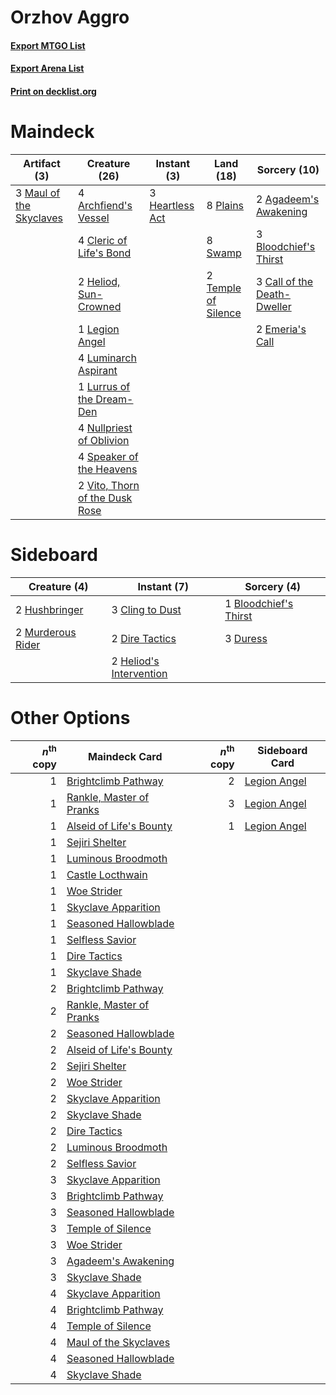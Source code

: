 # Orzhov Aggro

#### [Export MTGO List](../collection/Orzhov%20Aggro/Orzhov%20Aggro.txt)
#### [Export Arena List](../collection/Orzhov%20Aggro/Orzhov%20Aggro_arena.txt)
#### [Print on decklist.org](http://decklist.org/?deckmain=2%09Agadeem's%20Awakening%0A4%09Archfiend's%20Vessel%0A3%09Bloodchief's%20Thirst%0A3%09Call%20of%20the%20Death-Dweller%0A4%09Cleric%20of%20Life's%20Bond%0A2%09Emeria's%20Call%0A3%09Heartless%20Act%0A2%09Heliod,%20Sun-Crowned%0A1%09Legion%20Angel%0A4%09Luminarch%20Aspirant%0A1%09Lurrus%20of%20the%20Dream-Den%0A3%09Maul%20of%20the%20Skyclaves%0A4%09Nullpriest%20of%20Oblivion%0A8%09Plains%0A4%09Speaker%20of%20the%20Heavens%0A8%09Swamp%0A2%09Temple%20of%20Silence%0A2%09Vito,%20Thorn%20of%20the%20Dusk%20Rose&deckside=1%09Bloodchief's%20Thirst%0A3%09Cling%20to%20Dust%0A2%09Dire%20Tactics%0A3%09Duress%0A2%09Heliod's%20Intervention%0A2%09Hushbringer%0A2%09Murderous%20Rider)
# Maindeck

|                                           Artifact (3)                                           |                                              Creature (26)                                              |                                       Instant (3)                                        |                                          Land (18)                                           |                                             Sorcery (10)                                             |
|--------------------------------------------------------------------------------------------------|---------------------------------------------------------------------------------------------------------|------------------------------------------------------------------------------------------|----------------------------------------------------------------------------------------------|------------------------------------------------------------------------------------------------------|
|3 [Maul of the Skyclaves](http://gatherer.wizards.com/Pages/Card/Details.aspx?multiverseid=491651)|4 [Archfiend's Vessel](http://gatherer.wizards.com/Pages/Card/Details.aspx?multiverseid=485411)          |3 [Heartless Act](http://gatherer.wizards.com/Pages/Card/Details.aspx?multiverseid=479611)|8 [Plains](http://gatherer.wizards.com/Pages/Card/Details.aspx?multiverseid=439856)           |2 [Agadeem's Awakening](http://gatherer.wizards.com/Pages/Card/Details.aspx?multiverseid=491723)      |
|                                                                                                  |4 [Cleric of Life's Bond](http://gatherer.wizards.com/Pages/Card/Details.aspx?multiverseid=491873)       |                                                                                          |8 [Swamp](http://gatherer.wizards.com/Pages/Card/Details.aspx?multiverseid=439858)            |3 [Bloodchief's Thirst](http://gatherer.wizards.com/Pages/Card/Details.aspx?multiverseid=491729)      |
|                                                                                                  |2 [Heliod, Sun-Crowned](http://gatherer.wizards.com/Pages/Card/Details.aspx?multiverseid=476269)         |                                                                                          |2 [Temple of Silence](http://gatherer.wizards.com/Pages/Card/Details.aspx?multiverseid=373522)|3 [Call of the Death-Dweller](http://gatherer.wizards.com/Pages/Card/Details.aspx?multiverseid=479598)|
|                                                                                                  |1 [Legion Angel](http://gatherer.wizards.com/Pages/Card/Details.aspx?multiverseid=491646)                |                                                                                          |                                                                                              |2 [Emeria's Call](http://gatherer.wizards.com/Pages/Card/Details.aspx?multiverseid=491633)            |
|                                                                                                  |4 [Luminarch Aspirant](http://gatherer.wizards.com/Pages/Card/Details.aspx?multiverseid=491647)          |                                                                                          |                                                                                              |                                                                                                      |
|                                                                                                  |1 [Lurrus of the Dream-Den](http://gatherer.wizards.com/Pages/Card/Details.aspx?multiverseid=479746)     |                                                                                          |                                                                                              |                                                                                                      |
|                                                                                                  |4 [Nullpriest of Oblivion](http://gatherer.wizards.com/Pages/Card/Details.aspx?multiverseid=491755)      |                                                                                          |                                                                                              |                                                                                                      |
|                                                                                                  |4 [Speaker of the Heavens](http://gatherer.wizards.com/Pages/Card/Details.aspx?multiverseid=488246)      |                                                                                          |                                                                                              |                                                                                                      |
|                                                                                                  |2 [Vito, Thorn of the Dusk Rose](http://gatherer.wizards.com/Pages/Card/Details.aspx?multiverseid=485450)|                                                                                          |                                                                                              |                                                                                                      |


# Sideboard

|                                        Creature (4)                                        |                                           Instant (7)                                            |                                          Sorcery (4)                                           |
|--------------------------------------------------------------------------------------------|--------------------------------------------------------------------------------------------------|------------------------------------------------------------------------------------------------|
|2 [Hushbringer](http://gatherer.wizards.com/Pages/Card/Details.aspx?multiverseid=472980)    |3 [Cling to Dust](http://gatherer.wizards.com/Pages/Card/Details.aspx?multiverseid=476338)        |1 [Bloodchief's Thirst](http://gatherer.wizards.com/Pages/Card/Details.aspx?multiverseid=491729)|
|2 [Murderous Rider](http://gatherer.wizards.com/Pages/Card/Details.aspx?multiverseid=473059)|2 [Dire Tactics](http://gatherer.wizards.com/Pages/Card/Details.aspx?multiverseid=479703)         |3 [Duress](http://gatherer.wizards.com/Pages/Card/Details.aspx?multiverseid=14557)              |
|                                                                                            |2 [Heliod's Intervention](http://gatherer.wizards.com/Pages/Card/Details.aspx?multiverseid=476270)|                                                                                                |


# Other Options

|*n*<sup>th</sup> copy|                                           Maindeck Card                                           |*n*<sup>th</sup> copy|                                    Sideboard Card                                     |
|--------------------:|---------------------------------------------------------------------------------------------------|--------------------:|---------------------------------------------------------------------------------------|
|                    1|[Brightclimb Pathway](http://gatherer.wizards.com/Pages/Card/Details.aspx?multiverseid=491911)     |                    2|[Legion Angel](http://gatherer.wizards.com/Pages/Card/Details.aspx?multiverseid=491646)|
|                    1|[Rankle, Master of Pranks](http://gatherer.wizards.com/Pages/Card/Details.aspx?multiverseid=473063)|                    3|[Legion Angel](http://gatherer.wizards.com/Pages/Card/Details.aspx?multiverseid=491646)|
|                    1|[Alseid of Life's Bounty](http://gatherer.wizards.com/Pages/Card/Details.aspx?multiverseid=476252) |                    1|[Legion Angel](http://gatherer.wizards.com/Pages/Card/Details.aspx?multiverseid=491646)|
|                    1|[Sejiri Shelter](http://gatherer.wizards.com/Pages/Card/Details.aspx?multiverseid=491662)          |                     |                                                                                       |
|                    1|[Luminous Broodmoth](http://gatherer.wizards.com/Pages/Card/Details.aspx?multiverseid=479541)      |                     |                                                                                       |
|                    1|[Castle Locthwain](http://gatherer.wizards.com/Pages/Card/Details.aspx?multiverseid=473203)        |                     |                                                                                       |
|                    1|[Woe Strider](http://gatherer.wizards.com/Pages/Card/Details.aspx?multiverseid=476374)             |                     |                                                                                       |
|                    1|[Skyclave Apparition](http://gatherer.wizards.com/Pages/Card/Details.aspx?multiverseid=495603)     |                     |                                                                                       |
|                    1|[Seasoned Hallowblade](http://gatherer.wizards.com/Pages/Card/Details.aspx?multiverseid=485357)    |                     |                                                                                       |
|                    1|[Selfless Savior](http://gatherer.wizards.com/Pages/Card/Details.aspx?multiverseid=485359)         |                     |                                                                                       |
|                    1|[Dire Tactics](http://gatherer.wizards.com/Pages/Card/Details.aspx?multiverseid=479703)            |                     |                                                                                       |
|                    1|[Skyclave Shade](http://gatherer.wizards.com/Pages/Card/Details.aspx?multiverseid=491763)          |                     |                                                                                       |
|                    2|[Brightclimb Pathway](http://gatherer.wizards.com/Pages/Card/Details.aspx?multiverseid=491911)     |                     |                                                                                       |
|                    2|[Rankle, Master of Pranks](http://gatherer.wizards.com/Pages/Card/Details.aspx?multiverseid=473063)|                     |                                                                                       |
|                    2|[Seasoned Hallowblade](http://gatherer.wizards.com/Pages/Card/Details.aspx?multiverseid=485357)    |                     |                                                                                       |
|                    2|[Alseid of Life's Bounty](http://gatherer.wizards.com/Pages/Card/Details.aspx?multiverseid=476252) |                     |                                                                                       |
|                    2|[Sejiri Shelter](http://gatherer.wizards.com/Pages/Card/Details.aspx?multiverseid=491662)          |                     |                                                                                       |
|                    2|[Woe Strider](http://gatherer.wizards.com/Pages/Card/Details.aspx?multiverseid=476374)             |                     |                                                                                       |
|                    2|[Skyclave Apparition](http://gatherer.wizards.com/Pages/Card/Details.aspx?multiverseid=495603)     |                     |                                                                                       |
|                    2|[Skyclave Shade](http://gatherer.wizards.com/Pages/Card/Details.aspx?multiverseid=491763)          |                     |                                                                                       |
|                    2|[Dire Tactics](http://gatherer.wizards.com/Pages/Card/Details.aspx?multiverseid=479703)            |                     |                                                                                       |
|                    2|[Luminous Broodmoth](http://gatherer.wizards.com/Pages/Card/Details.aspx?multiverseid=479541)      |                     |                                                                                       |
|                    2|[Selfless Savior](http://gatherer.wizards.com/Pages/Card/Details.aspx?multiverseid=485359)         |                     |                                                                                       |
|                    3|[Skyclave Apparition](http://gatherer.wizards.com/Pages/Card/Details.aspx?multiverseid=495603)     |                     |                                                                                       |
|                    3|[Brightclimb Pathway](http://gatherer.wizards.com/Pages/Card/Details.aspx?multiverseid=491911)     |                     |                                                                                       |
|                    3|[Seasoned Hallowblade](http://gatherer.wizards.com/Pages/Card/Details.aspx?multiverseid=485357)    |                     |                                                                                       |
|                    3|[Temple of Silence](http://gatherer.wizards.com/Pages/Card/Details.aspx?multiverseid=373522)       |                     |                                                                                       |
|                    3|[Woe Strider](http://gatherer.wizards.com/Pages/Card/Details.aspx?multiverseid=476374)             |                     |                                                                                       |
|                    3|[Agadeem's Awakening](http://gatherer.wizards.com/Pages/Card/Details.aspx?multiverseid=491723)     |                     |                                                                                       |
|                    3|[Skyclave Shade](http://gatherer.wizards.com/Pages/Card/Details.aspx?multiverseid=491763)          |                     |                                                                                       |
|                    4|[Skyclave Apparition](http://gatherer.wizards.com/Pages/Card/Details.aspx?multiverseid=495603)     |                     |                                                                                       |
|                    4|[Brightclimb Pathway](http://gatherer.wizards.com/Pages/Card/Details.aspx?multiverseid=491911)     |                     |                                                                                       |
|                    4|[Temple of Silence](http://gatherer.wizards.com/Pages/Card/Details.aspx?multiverseid=373522)       |                     |                                                                                       |
|                    4|[Maul of the Skyclaves](http://gatherer.wizards.com/Pages/Card/Details.aspx?multiverseid=491651)   |                     |                                                                                       |
|                    4|[Seasoned Hallowblade](http://gatherer.wizards.com/Pages/Card/Details.aspx?multiverseid=485357)    |                     |                                                                                       |
|                    4|[Skyclave Shade](http://gatherer.wizards.com/Pages/Card/Details.aspx?multiverseid=491763)          |                     |                                                                                       |

